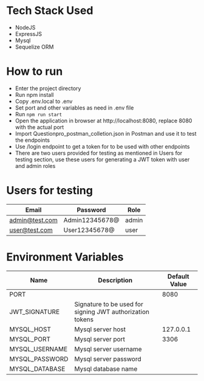 # Tech Stack Used
- NodeJS
- ExpressJS
- Mysql
- Sequelize ORM

# How to run
- Enter the project directory
- Run npm install
- Copy .env.local to .env
- Set port and other variables as need in .env file
- Run `npm run start`
- Open the application in browser at http://localhost:8080, replace 8080 with the actual port
- Import Questionpro_postman_colletion.json in Postman and use it to test the endpoints
- Use /login endpoint to get a token for to be used with other endpoints
- There are two users provided for testing as mentioned in Users for testing section, use these users for generating a JWT token with user and admin roles

# Users for testing
| Email          | Password       | Role   |
| -------------- | -------------- | ------ |
| admin@test.com | Admin12345678@ | admin |
| user@test.com  | User12345678@  | user |

# Environment Variables
| Name           | Description | Default Value  |
| -------------- | ----------- | -------------- |
| PORT           |             | 8080           |
| JWT_SIGNATURE  | Signature to be used for signing JWT authorization tokens | |
| MYSQL_HOST     | Mysql server host | 127.0.0.1 |
| MYSQL_PORT     | Mysql server port | 3306    |
| MYSQL_USERNAME | Mysql server username |     |
| MYSQL_PASSWORD | Mysql server password |     |
| MYSQL_DATABASE | Mysql database name |       |
